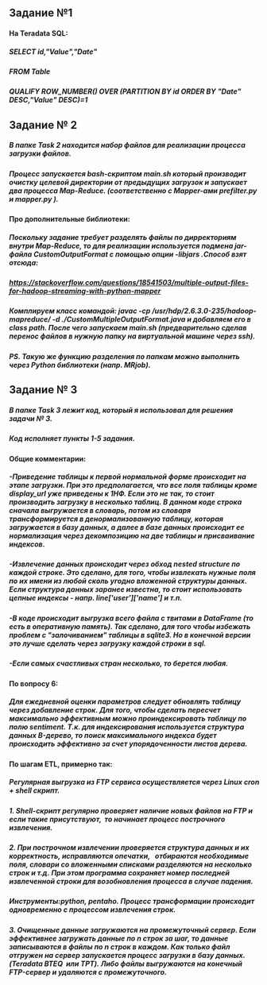 
## Задание №1

#### На Teradata SQL:
##### SELECT id,"Value","Date" 
##### FROM Table
##### QUALIFY ROW_NUMBER() OVER (PARTITION BY id ORDER BY "Date" DESC,"Value" DESC)=1

## Задание № 2

##### В папке Task 2 находится набор файлов для реализации процесса загрузки файлов.
##### Процесс запускается bash-скриптом main.sh который производит очистку целевой директории от предыдущих загрузок и запускает два процесса Map-Reduce. (соответственно c Mapper-ами prefilter.py и mapper.py ).

#### Про дополнительные библиотеки:
##### Поскольку задание требует разделять файлы по дирректориям внутри Map-Reduce, то для реализации используется подмена jar-файла CustomOutputFormat с помощью опции -libjars .Способ взят отсюда:
##### https://stackoverflow.com/questions/18541503/multiple-output-files-for-hadoop-streaming-with-python-mapper
##### Комплируем класс командой: javac -cp /usr/hdp/2.6.3.0-235/hadoop-mapreduce/ -d ./CustomMultipleOutputFormat.java и добавляем его в class path. После чего запускаем main.sh (предварительно сделав перенос файлов в нужную папку на виртуальной машине через ssh).

##### PS. Такую же функцию разделения по папкам можно выполнить через Python библиотеки (напр. MRjob).


## Задание № 3

##### В папке Task 3 лежит код, который я использовал для решения задачи № 3.
##### Код исполняет пункты 1-5 задания.

#### Общие комментарии:
##### -Приведение таблицы к первой нормальной форме происходит на этапе загрузки. При это предполагается, что все поля таблицы кроме display_url уже приведены к 1НФ. Если это не так, то стоит производить загрузку в несколько таблиц. В данном коде строка сначала выгружается в словарь, потом из словаря трансформируется в денормализованную таблицу, которая загружается в базу данных, а далее в базе данных происходит ее нормализация через декомпозицию на две таблицы и присваивание индексов.

##### -Извлечение данных происходит через обход nested structure по каждой строке. Это сделано, для того, чтобы извлекать нужные поля по их имени из любой сколь угодно вложенной структуры данных. Если структура данных заранее известна, то стоит использовать цепные индексы - напр. line['user']['name'] и т.п.

##### -В коде происходит выгрузка всего файла с твитами в DataFrame (то есть в оперативную память). Так сделано, для того чтобы избежать проблем с "залочиванием" таблицы в sqlite3. Но в конечной версии это лучше сделать через загрузку каждой строки в sql.

##### -Если самых счастливых стран несколько, то берется любая.

#### По вопросу 6:
##### Для ежедневной оценки параметров следует обновлять таблицу через добавление строк. Для того, чтобы сделать пересчет максимально эффективным можно проиндексировать таблицу по полю sentiment. Т.к. для индексирования используется структура данных B-дерево, то поиск максимального индекса будет происходить эффективно за счет упорядоченности листов дерева.

#### По шагам ETL, примерно так:
##### Регулярная выгрузка из FTP сервиса осуществляется через Linux cron + shell скрипт.
##### 1. Shell-скрипт регулярно проверяет наличие новых файлов на FTP и если такие присутствуют,  то начинает процесс построчного извлечения.
##### 2. При построчном извлечении проверяется структура данных и их корректность, исправляются опечатки,   отбираются необходимые поля, словари со вложенными списками разделяются на несколько строк и т.д. При этом программа сохраняет номер последней извлеченной строки для возобновления процесса в случае падения. 
##### Инструменты:python, pentaho. Процесс трансформации происходит одновременно с процессом извлечения строк. 
##### 3. Очищенные данные загружаются на промежуточный сервер. Если эффективнее загружать данные по n строк за шаг, то данные записываются в файлы по n строк в каждом. Как только файл отгружен на сервер запускается процесс загрузки в базу данных.(Teradata BTEQ  или TPT). Либо файлы выгружаются на конечный FTP-сервер и удаляются с промежуточного.
